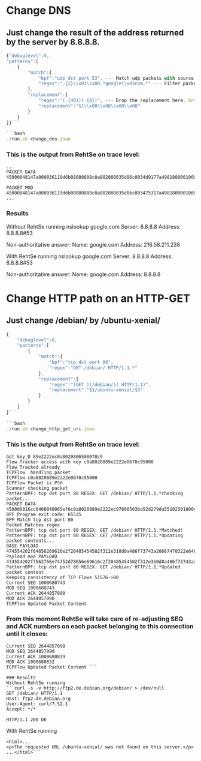 # Change DNS
## Just change the result of the address returned by the server by 8.8.8.8.
```javascript
{"debuglevel":0,
"patterns":[
    {
        "match":{
            "bpf":"udp dst port 53", --- Match udp packets with source port 53. 
            "regex":".{2}\\x81\\x80.*google\\x03com.*" --- Filter packets by regex, for example all of them having an encoded dns response A for google.com
        },
        "replacement":{
            "regex":"(.{40})(.{4})", --- Drop the replacement here. Group 1 is the offset that wont be modified. Group 2 are 4 bytes to be replaced by \x08.
            "replacement":"$1\\x08\\x08\\x08\\x08"
        }
    }
]}```

```bash
./run.sh change_dns.json
```

### This is the output from RehtSe on trace level:
```read 152 bytes from netfilter queue :
...
PACKET DATA 45000048147a000036119d6b08080808c0a802080035d86c0034d9177a498180000100010000000006676f6f676c6503636f6d0000010001c00c000100010000004c0004`d83ad3ee`

PACKET MOD 45000048147a000036119d6b08080808c0a802080035d86c003475317a498180000100010000000006676f6f676c6503636f6d0000010001c00c000100010000004c00040`8080808`
...
```

### Results 
Without RehtSe running
nslookup google.com
Server:     8.8.8.8
Address:    8.8.8.8#53

Non-authoritative answer:
Name:   google.com
Address: 216.58.211.238

With RehtSe running
nslookup google.com
Server:     8.8.8.8
Address:    8.8.8.8#53

Non-authoritative answer:
Name:   google.com
Address: 8.8.8.8



# Change HTTP path on an HTTP-GET
## Just change /debian/ by /ubuntu-xenial/
```javascript
{   
    "debuglevel":0,
    "patterns":[
        {
            "match":{
                "bpf":"tcp dst port 80",
                "regex":"GET /debian/ HTTP/1.1.*"
            },
            "replacement":{
                "regex":"(GET )(/debian/)( HTTP/1.1)",
                "replacement":"$1/ubuntu-xenial/$3"
            }
        }
    ]
}```

```bash
./run.sh change_http_get_uri.json
```

### This is the output from RehtSe on trace level:
```Got key_S c0a8020889e2222e0678c95000
Got key_D 89e2222ec0a8020806500078c9
Flow Tracker access with key c0a8020889e2222e0678c95000
Flow Tracked already 
TCPFlow  handling packet 
TCPFlow c0a8020889e2222e0678c95000
TCPFlow Packet is PSH
Scanner checking packet 
PatternBPF: tcp dst port 80 REGEX: GET /debian/ HTTP/1.1.*checking packet...
PACKET DATA 450000816cc0400040065ef6c0a8020889e2222ec97800503ba52d279da55102501800e528570000474554202f64656269616e2f20485454502f312e310d0a486f73743a20667470322e64652e64656269616e2e6f72670d0a557365722d4167656e743a206375726c2f372e35322e310d0a4163636570743a202a2f2a0d0a0d0a
BPF Program exit code: 65535
BPF Match tcp dst port 80
Packet Matches regex
PatternBPF: tcp dst port 80 REGEX: GET /debian/ HTTP/1.1.*Matched!
PatternBPF: tcp dst port 80 REGEX: GET /debian/ HTTP/1.1.*Updating packet contents...
BASE PAYLOAD 474554202f64656269616e2f20485454502f312e310d0a486f73743a20667470322e64652e64656269616e2e6f72670d0a557365722d4167656e743a206375726c2f372e35322e310d0a4163636570743a202a2f2a0d0a0d0a
Payload mod PAYLOAD 474554202f7562756e74752d78656e69616c2f20485454502f312e310d0a486f73743a20667470322e64652e64656269616e2e6f72670d0a557365722d4167656e743a206375726c2f372e35322e310d0a4163636570743a202a2f2a0d0a0d0a
PatternBPF: tcp dst port 80 REGEX: GET /debian/ HTTP/1.1.*Updated packet content
Keeping consistency of TCP Flows 51576->80
Current SEQ 1000680743
MOD SEQ 1000680743
Current ACK 2644857090
MOD ACK 2644857090
TCPFlow Updated Packet Content 
```

### From this moment RehtSe will take care of re-adjusting SEQ and ACK numbers on each packet belonging to this connection until it closes:
```Keeping consistency of TCP Flows 80->51576
Current SEQ 2644857090
MOD SEQ 2644857090
Current ACK 1000680839
MOD ACK 1000680832
TCPFlow Updated Packet Content ```

### Results
Without RehtSe running
```curl -s -v http://ftp2.de.debian.org/debian/ > /dev/null 
GET /debian/ HTTP/1.1
Host: ftp2.de.debian.org
User-Agent: curl/7.52.1
Accept: */*

HTTP/1.1 200 OK
```
With RehtSe running
```curl http://ftp2.de.debian.org/debian/ 
<html>...
<p>The requested URL /ubuntu-xenial/ was not found on this server.</p>
...</html>```

